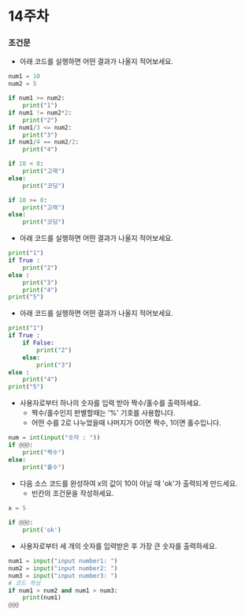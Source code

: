 # 14주차

### 조건문

- 아래 코드를 실행하면 어떤 결과가 나올지 적어보세요.

```python
num1 = 10
num2 = 5

if num1 >= num2:
    print("1")
if num1 != num2*2:
    print("2")
if num1/3 <= num2:
    print("3")
if num1/4 == num2/2:
    print("4")

```

```python
if 10 < 8:
    print("고래")
else:
    print("코딩")
```

```python
if 10 >= 8:
    print("고래")
else:
    print("코딩")
```


- 아래 코드를 실행하면 어떤 결과가 나올지 적어보세요.

```python
print("1")
if True :
    print("2")
else :
    print("3")
    print("4")
print("5")
```

- 아래 코드를 실행하면 어떤 결과가 나올지 적어보세요.

```python
print("1")
if True :
    if False:
        print("2")
    else:
        print("3")
else :
    print("4")
print("5")
```


- 사용자로부터 하나의 숫자를 입력 받아 짝수/홀수를 출력하세요.
  - 짝수/홀수인지 판별할때는 '%' 기호를 사용합니다.
  - 어떤 수를 2로 나누었을때 나머지가 0이면 짝수, 1이면 홀수입니다.

```python
num = int(input("숫자 : "))
if @@@:
    print("짝수")
else:
    print("홀수")
```

- 다음 소스 코드를 완성하여 x의 값이 10이 아닐 때 'ok'가 출력되게 만드세요.
  - 빈칸의 조건문을 작성하세요.

```python
x = 5
 
if @@@:
    print('ok')
```
    
- 사용자로부터 세 개의 숫자를 입력받은 후 가장 큰 숫자를 출력하세요.

```python
num1 = input("input number1: ")
num2 = input("input number2: ")
num3 = input("input number3: ")
# 코드 작성
if num1 > num2 and num1 > num3:
    print(num1)
@@@
```
